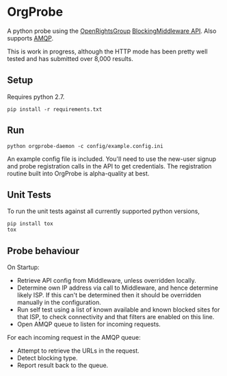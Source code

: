 OrgProbe
========

A python probe using the [OpenRightsGroup](https://www.openrightsgroup.org/) 
[BlockingMiddleware API](https://github.com/openrightsgroup/Blocking-Middleware).
Also supports [AMQP](https://en.wikipedia.org/wiki/Advanced_Message_Queuing_Protocol).

This is work in progress, although the HTTP mode has been pretty well tested 
and has submitted over 8,000 results.

## Setup

Requires python 2.7.

    pip install -r requirements.txt

## Run

    python orgprobe-daemon -c config/example.config.ini

An example config file is included.  You'll need to use the new-user signup and
 probe registration calls in the API to get credentials.  The registration 
 routine built into OrgProbe is alpha-quality at best.

## Unit Tests

To run the unit tests against all currently supported python versions, 

    pip install tox
    tox

## Probe behaviour

On Startup:

* Retrieve API config from Middleware, unless overridden locally.
* Determine own IP address via call to Middleware, and hence  determine likely
  ISP.  If this can't be determined then it should be overridden manually in 
  the configuration.
* Run self test using a list of known available and known blocked sites for 
  that ISP, to check connectivity and that filters are enabled on this 
  line.
* Open AMQP queue to listen for incoming requests.

For each incoming request in the AMQP queue:

* Attempt to retrieve the URLs in the request.
* Detect blocking type.
* Report result back to the queue.
